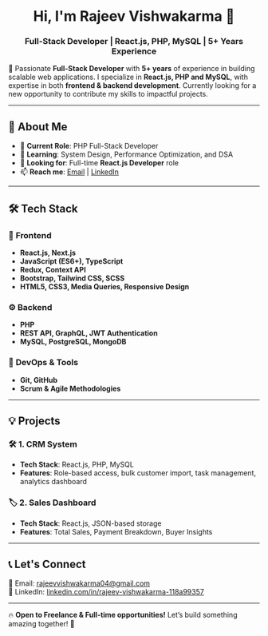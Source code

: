 <h1 align="center">Hi, I'm Rajeev Vishwakarma 👋</h1>
<h3 align="center">Full-Stack Developer | React.js, PHP, MySQL | 5+ Years Experience</h3>

🌟 Passionate **Full-Stack Developer** with **5+ years** of experience in building scalable web applications. I specialize in **React.js, PHP and MySQL**, with expertise in both **frontend & backend development**. Currently looking for a new opportunity to contribute my skills to impactful projects.  

---

## 💼 **About Me**
- 🔭 **Current Role**: PHP Full-Stack Developer  
- 🌱 **Learning**: System Design, Performance Optimization, and DSA  
- 🎯 **Looking for**: Full-time **React.js Developer** role  
- 📫 **Reach me**: [Email](mailto:rajeevvishwakarma04@gmail.com) | [LinkedIn](https://www.linkedin.com/in/rajeev-vishwakarma-118a99357)  

---

## 🛠 **Tech Stack**
### 🚀 **Frontend**
- **React.js, Next.js**
- **JavaScript (ES6+), TypeScript**
- **Redux, Context API**
- **Bootstrap, Tailwind CSS, SCSS**
- **HTML5, CSS3, Media Queries, Responsive Design**

### ⚙ **Backend**
- **PHP**
- **REST API, GraphQL, JWT Authentication**
- **MySQL, PostgreSQL, MongoDB**
  
### 🔧 **DevOps & Tools**
- **Git, GitHub**
- **Scrum & Agile Methodologies**
  
---

## 💡 **Projects**
### 🛠 **1. CRM System**
- **Tech Stack**: React.js, PHP, MySQL
- **Features**: Role-based access, bulk customer import, task management, analytics dashboard

### 🏷 **2. Sales Dashboard**
- **Tech Stack**: React.js, JSON-based storage
- **Features**: Total Sales, Payment Breakdown, Buyer Insights

---

## 📞 **Let's Connect**
📧 Email: rajeevvishwakarma04@gmail.com  
💼 LinkedIn: [linkedin.com/in/rajeev-vishwakarma-118a99357](https://www.linkedin.com/in/rajeev-vishwakarma-118a99357)

---
🔥 **Open to Freelance & Full-time opportunities!** Let’s build something amazing together! 🚀
